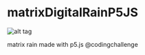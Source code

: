 # matrixDigitalRainP5JS

<img src="/matsta25/matrixDigitalRainP5JS/raw/master/matrix_rain.gif" alt="alt tag" style="max-width:100%;">

matrix rain made with p5.js @codingchallenge
